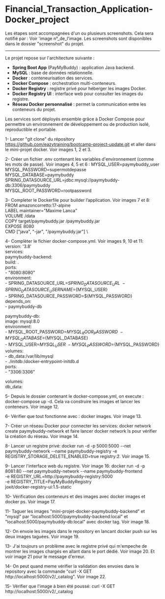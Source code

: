 # Financial_Transaction_Application-Docker_project

Les étapes sont accompagnées d'un ou plusieurs screenshots. Cela sera notifié par : Voir 'image n°_de_l'image.
Les screenshots sont disponibles dans le dossier "screenshot" du projet.

----------------------------------------------------------------------------------------------------------

Le projet repose sur l'architecture suivante :

- **Spring Boot App** (PayMyBuddy) : application Java backend.
- **MySQL** : base de données relationnelle.
- **Docker** : conteneurisation des services.
- **Docker Compose** : orchestration multi-conteneurs.
- **Docker Registry** : registre privé pour héberger les images Docker.
- **Docker Registry UI** : interface web pour consulter les images du registre.
- **Réseau Docker personnalisé** : permet la communication entre les conteneurs du projet.

Les services sont déployés ensemble grâce à Docker Compose pour permettre un environnement de développement ou de production isolé, reproductible et portable.

1- Lancer "git clone" du répository https://github.com/eazytraining/bootcamp-project-update.git et aller dans le mini-projet docker. Voir images 1, 2 et 3.

2- Créer un fichier .env contenant les variables d'environnement (comme les mots de passe). Voir images 4, 5 et 6 :
MYSQL_USER=paymybuddy_user \
MYSQL_PASSWORD=supermotdepasse \
MYSQL_DATABASE=paymybuddy \
SPRING_DATASOURCE_URL=jdbc:mysql://paymybuddy-db:3306/paymybuddy \
MYSQL_ROOT_PASSWORD=rootpassword

3- Completer le Dockerfile pour builder l’application. Voir images 7 et 8: \
FROM amazoncorretto:17-alpine \
LABEL maintainer="Maxime Lanca" \
VOLUME /data \
COPY target/paymybuddy.jar /paymybuddy.jar \
EXPOSE 8080 \
CMD ["java", "-jar", "/paymybuddy.jar"] \

4- Complèter le fichier docker-compose.yml. Voir images 9, 10 et 11:
version: '3.8' \
services: \
  paymybuddy-backend: \
    build: . \
    ports: \
      - "8080:8080" \
    environment: \
      - SPRING_DATASOURCE_URL=${SPRING_DATASOURCE_URL} \
      - SPRING_DATASOURCE_USERNAME=${MYSQL_USER} \
      - SPRING_DATASOURCE_PASSWORD=${MYSQL_PASSWORD} \
    depends_on: \
      - paymybuddy-db 

  paymybuddy-db: \
    image: mysql:8.0 \
    environment: \
	- MYSQL_ROOT_PASSWORD=${MYSQL_ROOR_PASSWORD} \
	- MYSQL_DATABASE=${MYSQL_DATABASE} \
    	- MYSQL_USER=${MYSQL_USER} \
    	- MYSQL_PASSWORD=${MYSQL_PASSWORD} \
    volumes: \
      - db_data:/var/lib/mysql \
      - ./initdb:/docker-entrypoint-initdb.d \
    ports: \
      - "3306:3306" 

volumes: \
  db_data: 

5- Depuis le dossier contenant le docker-compose.yml, on execute : docker-compose up -d. Cela va construire les images et lancer les conteneurs. Voir image 12.

6- Vérifier que tout fonctionne avec : docker images. Voir image 13.

7- Créer un réseau Docker pour connecter les services: docker network create paymybuddy-network et faire lancer docker network ls pour vérifier la création du réseau. Voir image 14.

8- Lancer un registre privé: docker run -d -p 5000:5000 --net paymybuddy-network --name paymybuddy-registry -e REGISTRY_STORAGE_DELETE_ENABLED=true registry:2. Voir image 15.

9- Lancer l'interface web du registre. Voir image 16: docker run -d -p 8081:80 --net paymybuddy-network --name paymybuddy-frontend \
  -e REGISTRY_URL=http://paymybuddy-registry:5000 \
  -e REGISTRY_TITLE=PayMyBuddyRegistry \
  joxit/docker-registry-ui:1.5-static

10- Vérification des conteneurs et des images avec docker images et docker ps. Voir image 17.

11- Taguer les images "mini-projet-docker-paymybuddy-backend" et "mysql" par "localhost:5000/paymybuddy-backend:local" et "localhost:5000/paymybuddy-db:local" avec docker tag. Voir image 18.

12- On envoie les images dans le repository en lancant docker push sur les deux images taguées. Voir image 19.

13- J'ai toujours un problème avec le registre privé qui m'empeche de montrer les images chargés  en allant dans le port dédié. Voir image 20. Et voir image 21 pour le message d'erreur.

14- On peut quand meme vérifier la validation des envoies dans le repository avec la commande "curl -X GET http://localhost:5000/v2/_catalog". Voir image 22.

15- Vérifier que l'image à bien été poussé: curl -X GET http://localhost:5000/v2/_catalog

